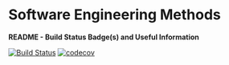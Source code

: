 # Software Engineering Methods
**README - Build Status Badge(s) and Useful Information**


[![Build Status](https://travis-ci.com/DanielKlas/159360132875t.svg?branch=master)](https://travis-ci.com/DanielKlas/159360132875t)
[![codecov](https://codecov.io/gh/CJTimmins/SEMIntegrationTest/branch/IntegrationTesting/graph/badge.svg?token=9N0UVX0QRQ)](https://codecov.io/gh/CJTimmins/SEMIntegrationTest)